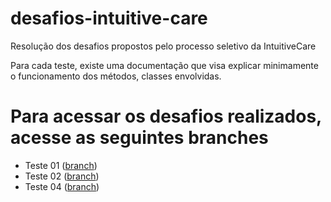 # desafios-intuitive-care
Resolução dos desafios propostos pelo processo seletivo da IntuitiveCare

Para cada teste, existe uma documentação que visa explicar minimamente o funcionamento dos métodos, classes envolvidas.
# Para acessar os desafios realizados, acesse as seguintes branches

- Teste 01 ([branch](https://github.com/matheusphalves/desafios-intuitive-care/tree/test01/web-scraping))
- Teste 02 ([branch](https://github.com/matheusphalves/desafios-intuitive-care/tree/test02/data-extraction))
- Teste 04 ([branch](https://github.com/matheusphalves/desafios-intuitive-care/tree/test04/search-data))




